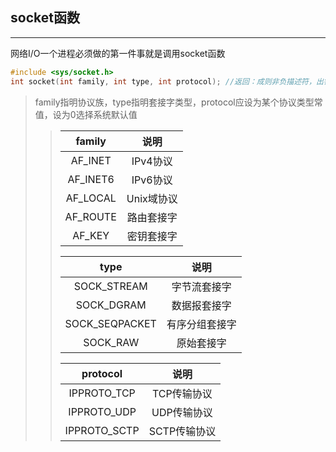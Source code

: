## socket函数

-----

网络I/O一个进程必须做的第一件事就是调用socket函数

````c
#include <sys/socket.h>
int socket(int family, int type, int protocol);	//返回：成则非负描述符，出错则-1
````

> family指明协议族，type指明套接字类型，protocol应设为某个协议类型常值，设为0选择系统默认值
>
> > | family | 说明 |
> > | :------: | :----: |
> > | AF_INET | IPv4协议 |
> > | AF_INET6 | IPv6协议 |
> > | AF_LOCAL | Unix域协议 |
> > | AF_ROUTE | 路由套接字 |
> > | AF_KEY | 密钥套接字 |
> >
> > | type | 说明 |
> > | :----: | :----: |
> > | SOCK_STREAM | 字节流套接字 |
> > | SOCK_DGRAM | 数据报套接字 |
> > | SOCK_SEQPACKET | 有序分组套接字 |
> > | SOCK_RAW | 原始套接字 |
> >
> > | protocol | 说明 |
> > | :--------: | :-----: |
> > | IPPROTO_TCP | TCP传输协议 |
> > | IPPROTO_UDP | UDP传输协议 |
> > | IPPROTO_SCTP | SCTP传输协议 |
> >

